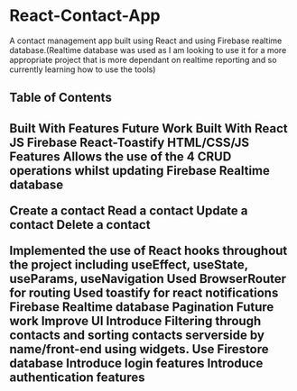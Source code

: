 # React-Contact-App
A contact management app built using React and using Firebase realtime database.(Realtime database was used as I am looking to use it for a more appropriate project that is more dependant on realtime reporting and so currently learning how to use the tools)

<h2> Table of Contents <h2>
Built With
Features
Future Work
Built With
React JS
Firebase
React-Toastify
HTML/CSS/JS
Features
Allows the use of the 4 CRUD operations whilst updating Firebase Realtime database

Create a contact
Read a contact
Update a contact
Delete a contact

Implemented the use of React hooks throughout the project including useEffect, useState, useParams, useNavigation
Used BrowserRouter for routing
Used toastify for react notifications
Firebase Realtime database
Pagination
Future work
Improve UI
Introduce Filtering through contacts and sorting contacts serverside by name/front-end using widgets.
Use Firestore database
Introduce login features
Introduce authentication features
